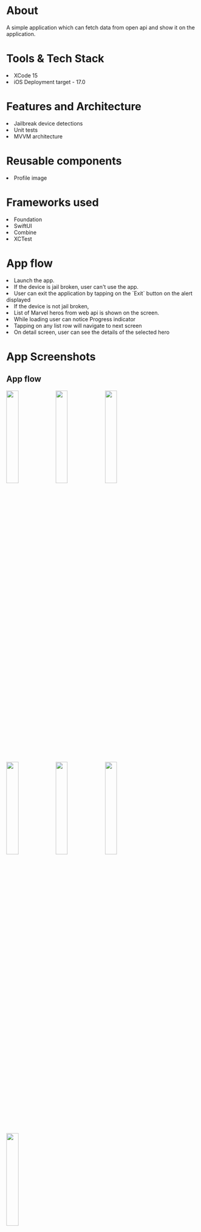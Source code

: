 # About
A simple application which can fetch data from open api and show it on the application. 

# Tools & Tech Stack
<li> XCode 15
<li> iOS Deployment target - 17.0

# Features and Architecture
<li> Jailbreak device detections
<li> Unit tests
<li> MVVM architecture

# Reusable components
<li> Profile image

# Frameworks used 
<li> Foundation
<li> SwiftUI
<li> Combine
<li> XCTest

# App flow 
<li> Launch the app.
<li> If the device is jail broken, user can't use the app. 
  <li> User can exit the application by tapping on the `Exit` button on the alert displayed
<li> If the device is not jail broken, 
  <li> List of Marvel heros from web api is shown on the screen. 
  <li> While loading user can notice Progress indicator
  <li> Tapping on any list row will navigate to next screen 
  <li> On detail screen, user can see the details of the selected hero

# App Screenshots
  ## App flow
 <img src="https://github.com/sravanpabolu/MarvelHero/assets/10293689/09f03038-6c90-4fdb-a98b-1f7696f1a41f" width="25%" height="25%">
 <img src="https://github.com/sravanpabolu/MarvelHero/assets/10293689/92f2d576-16b0-4f84-ba69-fd866e1327f5" width="25%" height="25%">
 <img src="https://github.com/sravanpabolu/MarvelHero/assets/10293689/5cfeda54-e1a6-42cd-be8a-733a5ed01e7f" width="25%" height="25%">
 <img src="https://github.com/sravanpabolu/MarvelHero/assets/10293689/0bf4bce5-7e76-4c2f-8752-57e60abdfeba" width="25%" height="25%">
 <img src="https://github.com/sravanpabolu/MarvelHero/assets/10293689/a3e7e644-111c-4f51-8c46-862d490b6150" width="25%" height="25%">
 <img src="https://github.com/sravanpabolu/MarvelHero/assets/10293689/fc64125e-eb27-40e3-86ab-63b66f777347" width="25%" height="25%">
 <img src="https://github.com/sravanpabolu/MarvelHero/assets/10293689/9fb0d18c-32bc-4c16-b01e-d8019894e353" width="25%" height="25%">
 
 ## Jail broken support
 <img src="https://github.com/sravanpabolu/MarvelHero/assets/10293689/c4b4f143-849e-466c-8a78-d09a3c6af2d6" width="25%" height="25%">
 <img src="https://github.com/sravanpabolu/MarvelHero/assets/10293689/14c5fddf-66b5-476b-a73e-1430b5149842" width="25%" height="25%">

